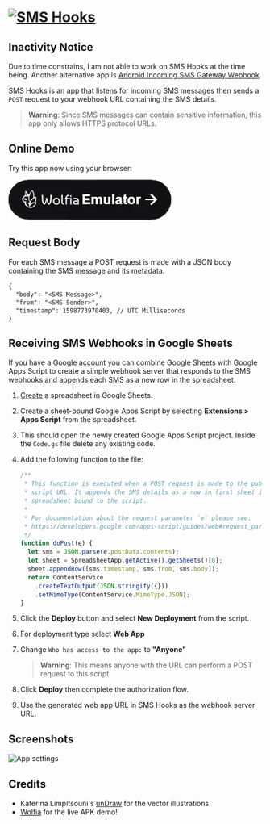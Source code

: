 # [![SMS Hooks](https://repository-images.githubusercontent.com/284747433/11358f80-df97-11ea-900f-8fb2b7a6f620)](https://wolfia.com/magic-link/05424ec8-8ecb-4b2d-9458-61225da7f47c?emulatorSessionId=2dbb0dac-3a76-4415-8e1e-bb3cfba812f8)

## Inactivity Notice
Due to time constrains, I am not able to work on SMS Hooks at the time being. Another alternative app is [Android Incoming SMS Gateway Webhook](https://github.com/bogkonstantin/android_income_sms_gateway_webhook).


SMS Hooks is an app that listens for incoming SMS messages then sends a `POST` request to your webhook URL containing the SMS details.

> **Warning**:
> Since SMS messages can contain sensitive information, this app only allows HTTPS protocol URLs.

## Online Demo

Try this app now using your browser:

[![Wolfia's online Android emulator](art/wolfia-button.webp)](https://wolfia.com/magic-link/05424ec8-8ecb-4b2d-9458-61225da7f47c?emulatorSessionId=2dbb0dac-3a76-4415-8e1e-bb3cfba812f8)

## Request Body

For each SMS message a POST request is made with a JSON body containing the SMS message and its metadata.

```jsonc
{
  "body": "<SMS Message>",
  "from": "<SMS Sender>",
  "timestamp": 1598773970403, // UTC Milliseconds
}
```

## Receiving SMS Webhooks in Google Sheets

If you have a Google account you can combine Google Sheets with Google Apps
Script to create a simple webhook server that responds to the SMS webhooks and
appends each SMS as a new row in the spreadsheet.

1. [Create](https://docs.google.com/spreadsheets/create) a spreadsheet in Google
   Sheets.
2. Create a sheet-bound Google Apps Script by selecting
   **Extensions > Apps Script** from the spreadsheet.
3. This should open the newly created Google Apps Script project. Inside the
   `Code.gs` file delete any existing code.
4. Add the following function to the file:

    ```javascript
    /**
     * This function is executed when a POST request is made to the published
     * script URL. It appends the SMS details as a row in first sheet in the
     * spreadsheet bound to the script.
     *
     * For documentation about the request parameter `e` please see:
     * https://developers.google.com/apps-script/guides/web#request_parameters
     */
    function doPost(e) {
      let sms = JSON.parse(e.postData.contents);
      let sheet = SpreadsheetApp.getActive().getSheets()[0];
      sheet.appendRow([sms.timestamp, sms.from, sms.body]);
      return ContentService
        .createTextOutput(JSON.stringify({}))
        .setMimeType(ContentService.MimeType.JSON);
    }
    ```

5. Click the **Deploy** button and select **New Deployment** from the script.
6. For deployment type select **Web App**
7. Change `Who has access to the app:` to **"Anyone"**
   > **Warning**: This means anyone with the URL can perform a POST request to this script
8. Click **Deploy** then complete the authorization flow.
9. Use the generated web app URL in SMS Hooks as the webhook server URL.

## Screenshots

![App settings](screenshots/screenshot.png "App settings")

## Credits

- Katerina Limpitsouni's [unDraw](https://undraw.co/) for the vector illustrations
- [Wolfia](https://www.wolfia.com/) for the live APK demo!
